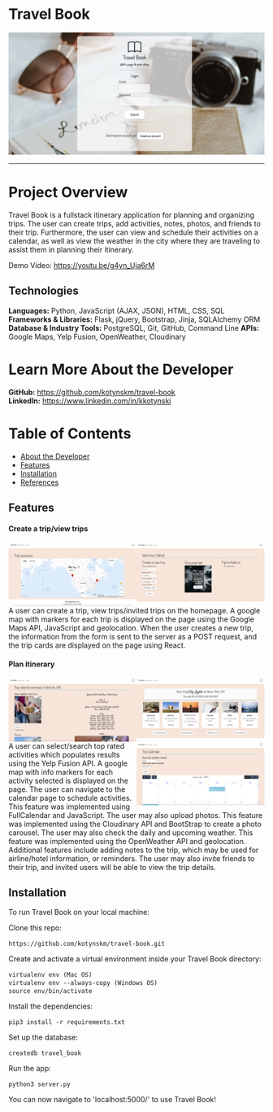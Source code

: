 # Travel Book

<img src="/static/img/login.png">

---

# Project Overview

Travel Book is a fullstack itinerary application for planning and organizing trips. The user can create trips, add activities, notes, photos, and friends to their trip. Furthermore, the user can view and schedule their activities on a calendar, as well as view the weather in the city where they are traveling to assist them in planning their itinerary.

Demo Video: https://youtu.be/g4yn_Uja6rM

## Technologies

**Languages:** Python, JavaScript (AJAX, JSON), HTML, CSS, SQL  
**Frameworks & Libraries:** Flask, jQuery, Bootstrap, Jinja, SQLAlchemy ORM  
**Database & Industry Tools:** PostgreSQL, Git, GitHub, Command Line
**APIs:** Google Maps, Yelp Fusion, OpenWeather, Cloudinary

# <a name="about"></a>Learn More About the Developer

**GitHub:** https://github.com/kotynskm/travel-book  
**LinkedIn:** https://www.linkedin.com/in/kkotynski

# Table of Contents

- [About the Developer](#about)
- [Features](#features)
- [Installation](#installation)
- [References](#references)

## <a name="features"></a>Features

#### Create a trip/view trips

<img src="/static/img/homepage.png" align="right" width="50%">
<img src="/static/img/homepage-map.png" align="right" width="50%">
A user can create a trip, view trips/invited trips on the homepage. A google map with markers for each trip is displayed on the page using the Google Maps API, JavaScript and geolocation. When the user creates a new trip, the information from the form is sent to the server as a POST request, and the trip cards are displayed on the page using React.

#### Plan itinerary

<img src="/static/img/tripitinerarycards.png" align="right" width="50%">
<img src="/static/img/activities.png" align="right" width="50%">
<img src="/static/img/calendar.png" align="right" width="50%">
A user can select/search top rated activities which populates results using the Yelp Fusion API. A google map with info markers for each activity selected is displayed on the page. The user can navigate to the calendar page to schedule activities. This feature was implemented using FullCalendar and JavaScript. The user may also upload photos. This feature was implemented using the Cloudinary API and BootStrap to create a photo carousel. The user may also check the daily and upcoming weather. This feature was implemented using the OpenWeather API and geolocation. Additional features include adding notes to the trip, which may be used for airline/hotel information, or reminders. The user may also invite friends to their trip, and invited users will be able to view the trip details.

## <a name="installation"></a>Installation

To run Travel Book on your local machine:

Clone this repo:

```
https://github.com/kotynskm/travel-book.git
```

Create and activate a virtual environment inside your Travel Book directory:

```
virtualenv env (Mac OS)
virtualenv env --always-copy (Windows OS)
source env/bin/activate
```

Install the dependencies:

```
pip3 install -r requirements.txt
```

Set up the database:

```
createdb travel_book
```

Run the app:

```
python3 server.py
```

You can now navigate to 'localhost:5000/' to use Travel Book!
